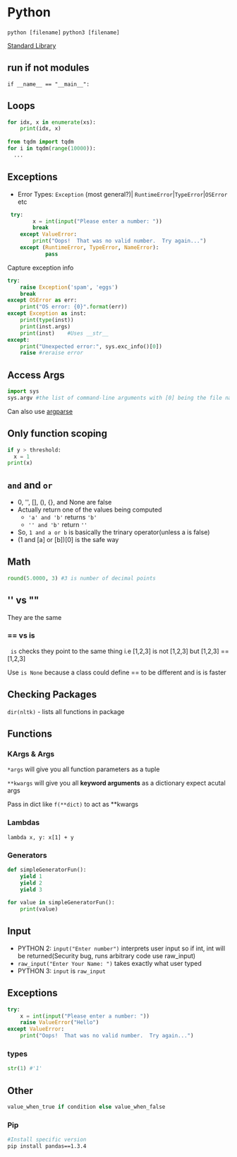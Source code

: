 # Python

`python [filename]` `python3 [filename]`

[Standard Library](https://docs.python.org/3/library/)

## run if not modules

`if __name__ == "__main__":`

## Loops

```python
for idx, x in enumerate(xs):
    print(idx, x)
    
from tqdm import tqdm
for i in tqdm(range(10000)):
  ...
```

## Exceptions

- Error Types: `Exception` (most general?)| `RuntimeError`|`TypeError`|`OSError` etc

```python
 try:
        x = int(input("Please enter a number: "))
        break
    except ValueError:
        print("Oops!  That was no valid number.  Try again...")
    except (RuntimeError, TypeError, NameError):
    		pass
```

Capture exception info

```python
try:
    raise Exception('spam', 'eggs')
    break
except OSError as err:
    print("OS error: {0}".format(err))
except Exception as inst:
    print(type(inst))   
    print(inst.args)    
    print(inst)    #Uses __str__
except:
    print("Unexpected error:", sys.exc_info()[0])
    raise #reraise error
```

## Access Args

```python
import sys
sys.argv #the list of command-line arguments with [0] being the file name
```

Can also use [argparse](https://docs.python.org/3/library/argparse.html)

## Only function scoping

```py
if y > threshold:
  x = 1
print(x)
```

## `and` and `or`
- 0, '', [], (), {}, and None are false
- Actually return one of the values being computed
  -  `'a' and 'b'` returns `'b'`
  - `'' and 'b'` return `''`
- So, `1 and a or b` is basically the trinary operator(unless a is false)
- (1 and [a] or [b])[0] is the safe way

## Math
```py
round(5.0000, 3) #3 is number of decimal points
```

## '' vs ""
They are the same

### == vs is

` is` checks they point to the same thing i.e [1,2,3] is not [1,2,3] but [1,2,3] == [1,2,3]

Use `is None` because a class could define == to be different and is is faster

## Checking Packages
`dir(nltk)` - lists all functions in package

## Functions

### KArgs & Args

`*args` will give you all function parameters as a tuple

`**kwargs` will give you all **keyword arguments** as a dictionary expect acutal args

Pass in dict like `f(**dict)` to act as **kwargs

### Lambdas

`lambda x, y: x[1] + y`

### Generators

```python
def simpleGeneratorFun(): 
    yield 1
    yield 2
    yield 3
  
for value in simpleGeneratorFun():  
    print(value)
```

## Input

- PYTHON 2: `input("Enter number")` interprets user input so if int, int will be returned(Security bug, runs arbitrary code use raw_input)
- `raw_input("Enter Your Name: ")` takes exactly what user typed 
- PYTHON 3: `input` is `raw_input`

## Exceptions

```python
try:
    x = int(input("Please enter a number: "))
    raise ValueError("Hello")
except ValueError:
    print("Oops!  That was no valid number.  Try again...")
```

### types

```python
str(1) #'1'
```

## Other

```python
value_when_true if condition else value_when_false
```

### Pip

```bash
#Install specific version
pip install pandas==1.3.4
```

